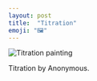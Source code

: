 ```yaml
---
layout: post
title:  "Titration"
emoji: "🖼️"
---
```


![Titration painting]({{site.home}}/assets/img/titration.jpg)

Titration by Anonymous.
